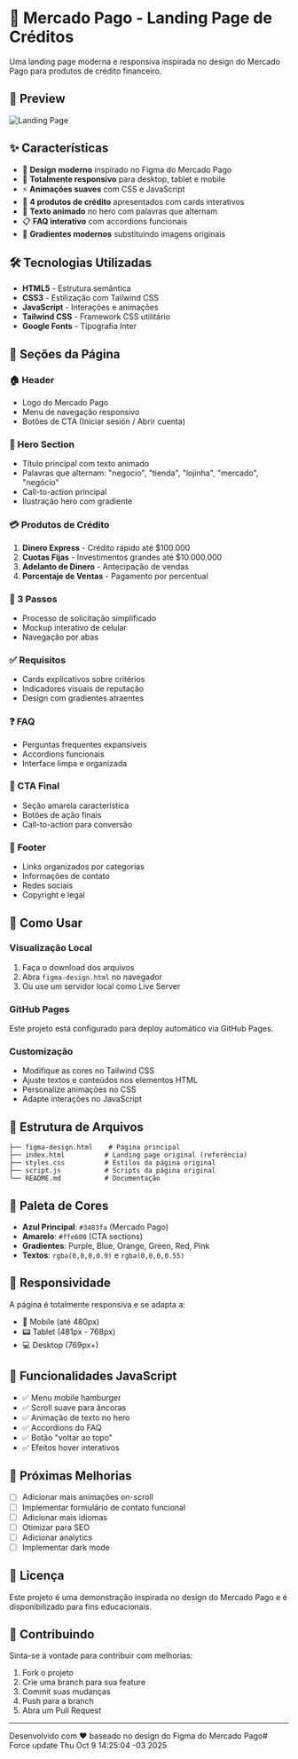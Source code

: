 # 🚀 Mercado Pago - Landing Page de Créditos

Uma landing page moderna e responsiva inspirada no design do Mercado Pago para produtos de crédito financeiro.

## 📸 Preview

![Landing Page](https://via.placeholder.com/800x400/3483fa/ffffff?text=Mercado+Pago+Landing)

## ✨ Características

- 🎨 **Design moderno** inspirado no Figma do Mercado Pago
- 📱 **Totalmente responsivo** para desktop, tablet e mobile
- ⚡ **Animações suaves** com CSS e JavaScript
- 🎯 **4 produtos de crédito** apresentados com cards interativos
- 🔄 **Texto animado** no hero com palavras que alternam
- 📋 **FAQ interativo** com accordions funcionais
- 🎨 **Gradientes modernos** substituindo imagens originais

## 🛠️ Tecnologias Utilizadas

- **HTML5** - Estrutura semântica
- **CSS3** - Estilização com Tailwind CSS
- **JavaScript** - Interações e animações
- **Tailwind CSS** - Framework CSS utilitário
- **Google Fonts** - Tipografia Inter

## 🎯 Seções da Página

### 🏠 Header
- Logo do Mercado Pago
- Menu de navegação responsivo
- Botões de CTA (Iniciar sesión / Abrir cuenta)

### 🌟 Hero Section
- Título principal com texto animado
- Palavras que alternam: "negocio", "tienda", "lojinha", "mercado", "negócio"
- Call-to-action principal
- Ilustração hero com gradiente

### 💳 Produtos de Crédito
1. **Dinero Express** - Crédito rápido até $100.000
2. **Cuotas Fijas** - Investimentos grandes até $10.000.000
3. **Adelanto de Dinero** - Antecipação de vendas
4. **Porcentaje de Ventas** - Pagamento por percentual

### 📱 3 Passos
- Processo de solicitação simplificado
- Mockup interativo de celular
- Navegação por abas

### ✅ Requisitos
- Cards explicativos sobre critérios
- Indicadores visuais de reputação
- Design com gradientes atraentes

### ❓ FAQ
- Perguntas frequentes expansíveis
- Accordions funcionais
- Interface limpa e organizada

### 🎨 CTA Final
- Seção amarela característica
- Botões de ação finais
- Call-to-action para conversão

### 🦶 Footer
- Links organizados por categorias
- Informações de contato
- Redes sociais
- Copyright e legal

## 🚀 Como Usar

### Visualização Local
1. Faça o download dos arquivos
2. Abra `figma-design.html` no navegador
3. Ou use um servidor local como Live Server

### GitHub Pages
Este projeto está configurado para deploy automático via GitHub Pages.

### Customização
- Modifique as cores no Tailwind CSS
- Ajuste textos e conteúdos nos elementos HTML
- Personalize animações no CSS
- Adapte interações no JavaScript

## 📂 Estrutura de Arquivos

```
├── figma-design.html    # Página principal
├── index.html          # Landing page original (referência)
├── styles.css          # Estilos da página original
├── script.js           # Scripts da página original
└── README.md           # Documentação
```

## 🎨 Paleta de Cores

- **Azul Principal**: `#3483fa` (Mercado Pago)
- **Amarelo**: `#ffe600` (CTA sections)
- **Gradientes**: Purple, Blue, Orange, Green, Red, Pink
- **Textos**: `rgba(0,0,0,0.9)` e `rgba(0,0,0,0.55)`

## 📱 Responsividade

A página é totalmente responsiva e se adapta a:
- 📱 Mobile (até 480px)
- 📟 Tablet (481px - 768px)
- 💻 Desktop (769px+)

## 🔧 Funcionalidades JavaScript

- ✅ Menu mobile hamburger
- ✅ Scroll suave para âncoras
- ✅ Animação de texto no hero
- ✅ Accordions do FAQ
- ✅ Botão "voltar ao topo"
- ✅ Efeitos hover interativos

## 🌟 Próximas Melhorias

- [ ] Adicionar mais animações on-scroll
- [ ] Implementar formulário de contato funcional
- [ ] Adicionar mais idiomas
- [ ] Otimizar para SEO
- [ ] Adicionar analytics
- [ ] Implementar dark mode

## 📄 Licença

Este projeto é uma demonstração inspirada no design do Mercado Pago e é disponibilizado para fins educacionais.

## 🤝 Contribuindo

Sinta-se à vontade para contribuir com melhorias:
1. Fork o projeto
2. Crie uma branch para sua feature
3. Commit suas mudanças
4. Push para a branch
5. Abra um Pull Request

---

Desenvolvido com ❤️ baseado no design do Figma do Mercado Pago# Force update Thu Oct  9 14:25:04 -03 2025

